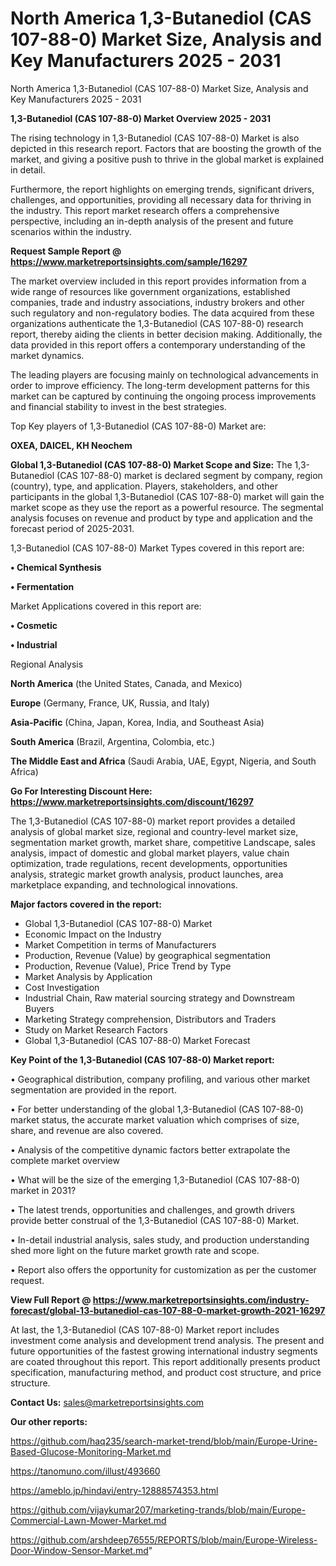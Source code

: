 # North America 1,3-Butanediol (CAS 107-88-0) Market Size, Analysis and Key Manufacturers 2025 - 2031
 North America 1,3-Butanediol (CAS 107-88-0) Market Size, Analysis and Key Manufacturers 2025 - 2031

<Strong> 1,3-Butanediol (CAS 107-88-0) Market Overview 2025 - 2031</strong>

The rising technology in 1,3-Butanediol (CAS 107-88-0) Market is also depicted in this research report. Factors that are boosting the growth of the market, and giving a positive push to thrive in the global market is explained in detail.

Furthermore, the report highlights on emerging trends, significant drivers, challenges, and opportunities, providing all necessary data for thriving in the industry. This report market research offers a comprehensive perspective, including an in-depth analysis of the present and future scenarios within the industry.

<strong>Request Sample Report @ <a href=https://www.marketreportsinsights.com/sample/16297>https://www.marketreportsinsights.com/sample/16297</a></strong>

The market overview included in this report provides information from a wide range of resources like government organizations, established companies, trade and industry associations, industry brokers and other such regulatory and non-regulatory bodies. The data acquired from these organizations authenticate the 1,3-Butanediol (CAS 107-88-0) research report, thereby aiding the clients in better decision making. Additionally, the data provided in this report offers a contemporary understanding of the market dynamics.

The leading players are focusing mainly on technological advancements in order to improve efficiency. The long-term development patterns for this market can be captured by continuing the ongoing process improvements and financial stability to invest in the best strategies.

Top Key players of 1,3-Butanediol (CAS 107-88-0) Market are:

<strong>OXEA, DAICEL, KH Neochem</strong>

<strong><b>Global 1,3-Butanediol (CAS 107-88-0) Market Scope and Size:</b></strong>
The 1,3-Butanediol (CAS 107-88-0) market is declared segment by company, region (country), type, and application. Players, stakeholders, and other participants in the global 1,3-Butanediol (CAS 107-88-0) market will gain the market scope as they use the report as a powerful resource. The segmental analysis focuses on revenue and product by type and application and the forecast period of 2025-2031.

1,3-Butanediol (CAS 107-88-0) Market Types covered in this report are:

<strong>• Chemical Synthesis

• Fermentation</strong>

Market Applications covered in this report are:

<strong>• Cosmetic

• Industrial</strong> 

Regional Analysis

<strong>North America</strong> (the United States, Canada, and Mexico)

<strong>Europe</strong> (Germany, France, UK, Russia, and Italy)

<strong>Asia-Pacific</strong> (China, Japan, Korea, India, and Southeast Asia)

<strong>South America</strong> (Brazil, Argentina, Colombia, etc.)

<strong>The Middle East and Africa</strong> (Saudi Arabia, UAE, Egypt, Nigeria, and South Africa)

<strong>Go For Interesting Discount Here: <a href=https://www.marketreportsinsights.com/discount/16297>https://www.marketreportsinsights.com/discount/16297</a></strong>

The 1,3-Butanediol (CAS 107-88-0) market report provides a detailed analysis of global market size, regional and country-level market size, segmentation market growth, market share, competitive Landscape, sales analysis, impact of domestic and global market players, value chain optimization, trade regulations, recent developments, opportunities analysis, strategic market growth analysis, product launches, area marketplace expanding, and technological innovations.

<strong><b>Major factors covered in the report:</b></strong>
<ul>
  <li>Global 1,3-Butanediol (CAS 107-88-0) Market </li>
  <li>Economic Impact on the Industry</li>
  <li>Market Competition in terms of Manufacturers</li>
  <li>Production, Revenue (Value) by geographical segmentation</li>
  <li>Production, Revenue (Value), Price Trend by Type</li>
  <li>Market Analysis by Application</li>
  <li>Cost Investigation</li>
  <li>Industrial Chain, Raw material sourcing strategy and Downstream Buyers</li>
  <li>Marketing Strategy comprehension, Distributors and Traders</li>
  <li>Study on Market Research Factors</li>
  <li>Global 1,3-Butanediol (CAS 107-88-0) Market Forecast</li>
</ul>

<strong><b>Key Point of the 1,3-Butanediol (CAS 107-88-0) Market report:</b></strong>

• Geographical distribution, company profiling, and various other market segmentation are provided in the report.

• For better understanding of the global 1,3-Butanediol (CAS 107-88-0) market status, the accurate market valuation which comprises of size, share, and revenue are also covered.

• Analysis of the competitive dynamic factors better extrapolate the complete market overview

• What will be the size of the emerging 1,3-Butanediol (CAS 107-88-0) market in 2031?

• The latest trends, opportunities and challenges, and growth drivers provide better construal of the 1,3-Butanediol (CAS 107-88-0) Market.

• In-detail industrial analysis, sales study, and production understanding shed more light on the future market growth rate and scope.

• Report also offers the opportunity for customization as per the customer request.

<strong><b>View Full Report @ <a href=https://www.marketreportsinsights.com/industry-forecast/global-13-butanediol-cas-107-88-0-market-growth-2021-16297>https://www.marketreportsinsights.com/industry-forecast/global-13-butanediol-cas-107-88-0-market-growth-2021-16297</a></b></strong>


At last, the 1,3-Butanediol (CAS 107-88-0) Market report includes investment come analysis and development trend analysis. The present and future opportunities of the fastest growing international industry segments are coated throughout this report. This report additionally presents product specification, manufacturing method, and product cost structure, and price structure.

<strong>Contact Us:</strong>
sales@marketreportsinsights.com

<strong>Our other reports:</strong>

<a href=https://github.com/haq235/search-market-trend/blob/main/Europe-Urine-Based-Glucose-Monitoring-Market.md>https://github.com/haq235/search-market-trend/blob/main/Europe-Urine-Based-Glucose-Monitoring-Market.md</a>

<a href=https://tanomuno.com/illust/493660>https://tanomuno.com/illust/493660</a>

<a href=https://ameblo.jp/hindavi/entry-12888574353.html>https://ameblo.jp/hindavi/entry-12888574353.html</a>

<a href=https://github.com/vijaykumar207/marketing-trands/blob/main/Europe-Commercial-Lawn-Mower-Market.md>https://github.com/vijaykumar207/marketing-trands/blob/main/Europe-Commercial-Lawn-Mower-Market.md</a>

<a href=https://github.com/arshdeep76555/REPORTS/blob/main/Europe-Wireless-Door-Window-Sensor-Market.md>https://github.com/arshdeep76555/REPORTS/blob/main/Europe-Wireless-Door-Window-Sensor-Market.md</a>"
